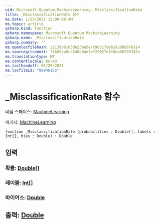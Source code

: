 ```yaml
---
uid: Microsoft.Quantum.MachineLearning._MisclassificationRate
title: _MisclassificationRate 함수
ms.date: 1/23/2021 12:00:00 AM
ms.topic: article
qsharp.kind: function
qsharp.namespace: Microsoft.Quantum.MachineLearning
qsharp.name: _MisclassificationRate
qsharp.summary: ''
ms.openlocfilehash: 32139b6103de23ba5e7c983178eb1920bb976314
ms.sourcegitcommit: 71605ea9cc630e84e7ef29027e1f0ea06299747e
ms.translationtype: MT
ms.contentlocale: ko-KR
ms.lasthandoff: 01/26/2021
ms.locfileid: "98846165"
---
```

# <a name="_misclassificationrate-function"></a>_MisclassificationRate 함수

네임 스페이스: [MachineLearning](xref:Microsoft.Quantum.MachineLearning)

패키지: [MachineLearning](https://nuget.org/packages/Microsoft.Quantum.MachineLearning)




```qsharp
function _MisclassificationRate (probabilities : Double[], labels : Int[], bias : Double) : Double
```


## <a name="input"></a>입력

### <a name="probabilities--double"></a>확률: [Double](xref:microsoft.quantum.lang-ref.double)[]




### <a name="labels--int"></a>레이블: [Int](xref:microsoft.quantum.lang-ref.int)[]




### <a name="bias--double"></a>바이어스: [Double](xref:microsoft.quantum.lang-ref.double)





## <a name="output--double"></a>출력: [Double](xref:microsoft.quantum.lang-ref.double)

